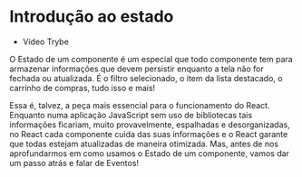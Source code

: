 # Introdução ao estado
- Vídeo Trybe

O Estado de um componente é um especial que todo componente tem para armazenar informações que devem persistir enquanto a tela não for fechada ou atualizada. É o filtro selecionado, o item da lista destacado, o carrinho de compras, tudo isso e mais!

Essa é, talvez, a peça mais essencial para o funcionamento do React. Enquanto numa aplicação JavaScript sem uso de bibliotecas tais informações ficariam, muito provavelmente, espalhadas e desorganizadas, no React cada componente cuida das suas informações e o React garante que todas estejam atualizadas de maneira otimizada. Mas, antes de nos aprofundarmos em como usamos o Estado de um componente, vamos dar um passo atrás e falar de Eventos!

